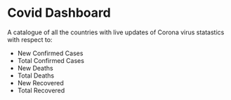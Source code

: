 # Covid Dashboard
A catalogue of all the countries with live updates of Corona virus statastics with respect to: 
* New Confirmed Cases
* Total Confirmed Cases
* New Deaths
* Total Deaths
* New Recovered
* Total Recovered
